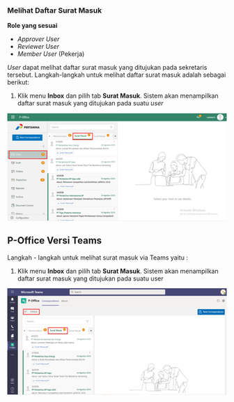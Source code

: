 ### **Melihat Daftar Surat Masuk**

**Role yang sesuai**

- *Approver User*
- *Reviewer User*
- *Member User* (Pekerja) 

 _User_ dapat melihat daftar surat masuk yang ditujukan pada sekretaris tersebut. Langkah-langkah untuk melihat daftar surat masuk adalah sebagai berikut:

 1.    Klik menu **Inbox** dan pilih tab **Surat Masuk**. Sistem akan menampilkan daftar surat masuk yang ditujukan pada suatu _user_

![gambar](SuratMasuk/SM_Web/SM01.png)

## **P-Office Versi Teams**

Langkah - langkah untuk melihat surat masuk via Teams yaitu :

 1.	Klik menu **Inbox** dan pilih tab **Surat Masuk**. Sistem akan menampilkan daftar surat masuk yang ditujukan pada suatu user
 
 ![gambar](SuratMasuk/SM_Teams/SM01.png)

    
